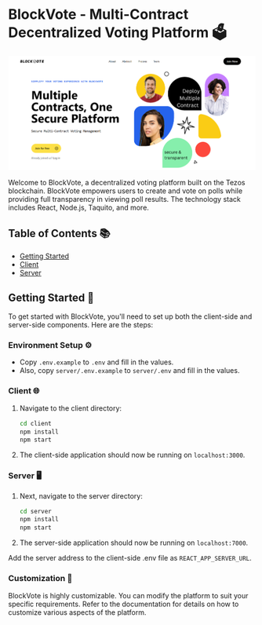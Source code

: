 # BlockVote - Multi-Contract Decentralized Voting Platform 🗳️

![BlockVote](/site.png)

Welcome to BlockVote, a decentralized voting platform built on the Tezos blockchain. BlockVote empowers users to create and vote on polls while providing full transparency in viewing poll results. The technology stack includes React, Node.js, Taquito, and more.

## Table of Contents 📚

- [Getting Started](#getting-started)
- [Client](#client)
- [Server](#server)

## Getting Started 🚀

To get started with BlockVote, you'll need to set up both the client-side and server-side components. Here are the steps:

### Environment Setup ⚙️

- Copy `.env.example` to `.env` and fill in the values.
- Also, copy `server/.env.example` to `server/.env` and fill in the values.

### Client 🌐

1. Navigate to the client directory:
   ```bash
   cd client
   npm install
   npm start
   ```
2. The client-side application should now be running on `localhost:3000`.

### Server 🖥️

1. Next, navigate to the server directory:
   ```bash
   cd server
   npm install
   npm start
   ```
2. The server-side application should now be running on `localhost:7000`.

Add the server address to the client-side .env file as `REACT_APP_SERVER_URL`.

### Customization 🎨

BlockVote is highly customizable. You can modify the platform to suit your specific requirements. Refer to the documentation for details on how to customize various aspects of the platform.
